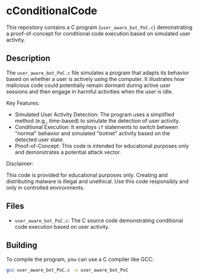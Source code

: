 # cConditionalCode

This repository contains a C program (`user_aware_bot_PoC.c`) demonstrating a proof-of-concept for conditional code execution based on simulated user activity.

## Description

The `user_aware_bot_PoC.c` file simulates a program that adapts its behavior based on whether a user is actively using the computer. It illustrates how malicious code could potentially remain dormant during active user sessions and then engage in harmful activities when the user is idle.

Key Features:

* Simulated User Activity Detection: The program uses a simplified method (e.g., time-based) to simulate the detection of user activity.
* Conditional Execution: It employs `if` statements to switch between "normal" behavior and simulated "botnet" activity based on the detected user state.
* Proof-of-Concept: This code is intended for educational purposes only and demonstrates a potential attack vector.

Disclaimer:

This code is provided for educational purposes only. Creating and distributing malware is illegal and unethical. Use this code responsibly and only in controlled environments.

## Files

* `user_aware_bot_PoC.c`: The C source code demonstrating conditional code execution based on user activity.

## Building

To compile the program, you can use a C compiler like GCC:

```bash
gcc user_aware_bot_PoC.c -o user_aware_bot_PoC
